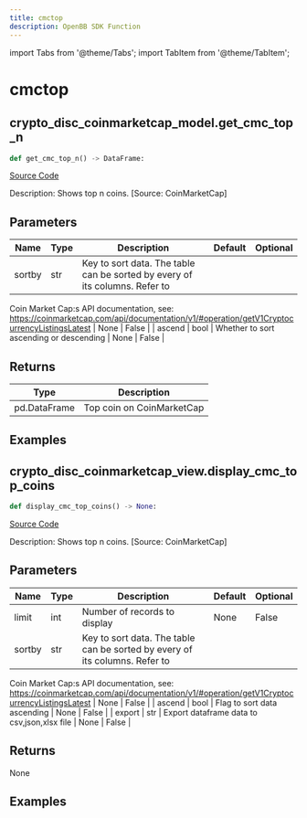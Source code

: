 ```yaml
---
title: cmctop
description: OpenBB SDK Function
---
```


import Tabs from '@theme/Tabs';
import TabItem from '@theme/TabItem';

# cmctop

<Tabs>
<TabItem value="model" label="Model" default>

## crypto_disc_coinmarketcap_model.get_cmc_top_n

```python title='openbb_terminal/decorators.py'
def get_cmc_top_n() -> DataFrame:
```
[Source Code](https://github.com/OpenBB-finance/OpenBBTerminal/tree/main/openbb_terminal/decorators.py#L27)

Description: Shows top n coins. [Source: CoinMarketCap]

## Parameters

| Name | Type | Description | Default | Optional |
| ---- | ---- | ----------- | ------- | -------- |
| sortby | str | Key to sort data. The table can be sorted by every of its columns. Refer to
Coin Market Cap:s API documentation, see:
https://coinmarketcap.com/api/documentation/v1/#operation/getV1CryptocurrencyListingsLatest | None | False |
| ascend | bool | Whether to sort ascending or descending | None | False |

## Returns

| Type | Description |
| ---- | ----------- |
| pd.DataFrame | Top coin on CoinMarketCap |

## Examples



</TabItem>
<TabItem value="view" label="View">

## crypto_disc_coinmarketcap_view.display_cmc_top_coins

```python title='openbb_terminal/decorators.py'
def display_cmc_top_coins() -> None:
```
[Source Code](https://github.com/OpenBB-finance/OpenBBTerminal/tree/main/openbb_terminal/decorators.py#L17)

Description: Shows top n coins. [Source: CoinMarketCap]

## Parameters

| Name | Type | Description | Default | Optional |
| ---- | ---- | ----------- | ------- | -------- |
| limit | int | Number of records to display | None | False |
| sortby | str | Key to sort data. The table can be sorted by every of its columns. Refer to
Coin Market Cap:s API documentation, see:
https://coinmarketcap.com/api/documentation/v1/#operation/getV1CryptocurrencyListingsLatest | None | False |
| ascend | bool | Flag to sort data ascending | None | False |
| export | str | Export dataframe data to csv,json,xlsx file | None | False |

## Returns

None

## Examples



</TabItem>
</Tabs>